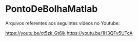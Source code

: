 # PontoDeBolhaMatlab

Arquivos referentes aos seguintes vídeos no Youtube:

https://youtu.be/ct5zk_Gt6ik
https://youtu.be/1H3QFv5UTcA
